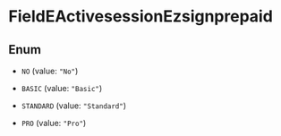 

# FieldEActivesessionEzsignprepaid

## Enum


* `NO` (value: `"No"`)

* `BASIC` (value: `"Basic"`)

* `STANDARD` (value: `"Standard"`)

* `PRO` (value: `"Pro"`)



